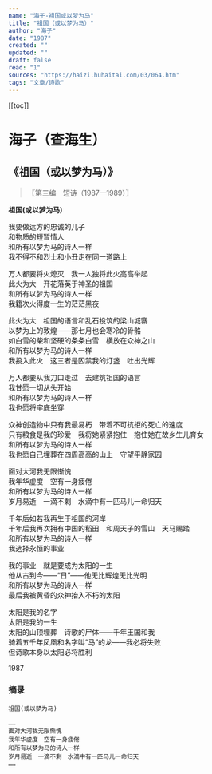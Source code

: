 ```yaml
---
name: "海子-祖国或以梦为马"
title: "祖国（或以梦为马）"
author: "海子"
date: "1987"
created: ""
updated: ""
draft: false
read: "1"
sources: "https://haizi.huhaitai.com/03/064.htm"
tags: "文章/诗歌"
---
```


[[toc]]

# 海子（查海生）

## 《祖国（或以梦为马）》

> 〖第三编　短诗（1987—1989）〗

**祖国(或以梦为马)**  

我要做远方的忠诚的儿子  
和物质的短暂情人  
和所有以梦为马的诗人一样  
我不得不和烈士和小丑走在同一道路上  

万人都要将火熄灭　我一人独将此火高高举起  
此火为大　开花落英于神圣的祖国  
和所有以梦为马的诗人一样  
我籍次火得度一生的茫茫黑夜  

此火为大　祖国的语言和乱石投筑的梁山城寨  
以梦为上的敦煌——那七月也会寒冷的骨骼  
如白雪的柴和坚硬的条条白雪　横放在众神之山  
和所有以梦为马的诗人一样  
我投入此火　这三者是囚禁我的灯盏　吐出光辉  

万人都要从我刀口走过　去建筑祖国的语言  
我甘愿一切从头开始  
和所有以梦为马的诗人一样  
我也愿将牢底坐穿  

众神创造物中只有我最易朽　带着不可抗拒的死亡的速度  
只有粮食是我的珍爱　我将她紧紧抱住　抱住她在故乡生儿育女  
和所有以梦为马的诗人一样  
我也愿自己埋葬在四周高高的山上　守望平静家园  

面对大河我无限惭愧  
我年华虚度　空有一身疲倦  
和所有以梦为马的诗人一样  
岁月易逝　一滴不剩　水滴中有一匹马儿一命归天  

千年后如若我再生于祖国的河岸  
千年后我再次拥有中国的稻田　和周天子的雪山　天马赐踏  
和所有以梦为马的诗人一样  
我选择永恒的事业  

我的事业　就是要成为太阳的一生  
他从古到今——“日”——他无比辉煌无比光明  
和所有以梦为马的诗人一样  
最后我被黄昏的众神抬入不朽的太阳  

太阳是我的名字  
太阳是我的一生  
太阳的山顶埋葬　诗歌的尸体——千年王国和我  
骑着五千年凤凰和名字叫“马”的龙——我必将失败  
但诗歌本身以太阳必将胜利  

1987  

### 摘录

```
祖国(或以梦为马)

……
面对大河我无限惭愧
我年华虚度　空有一身疲倦
和所有以梦为马的诗人一样
岁月易逝　一滴不剩　水滴中有一匹马儿一命归天
……
```
